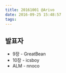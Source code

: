 ```yaml
---
title: 20161001 @Arivo
date: 2016-09-25 15:48:57
tags:
---
```

## 발표자
- 9장 - GreatBean
- 10장 - icsboy
- ALM - nnoco
